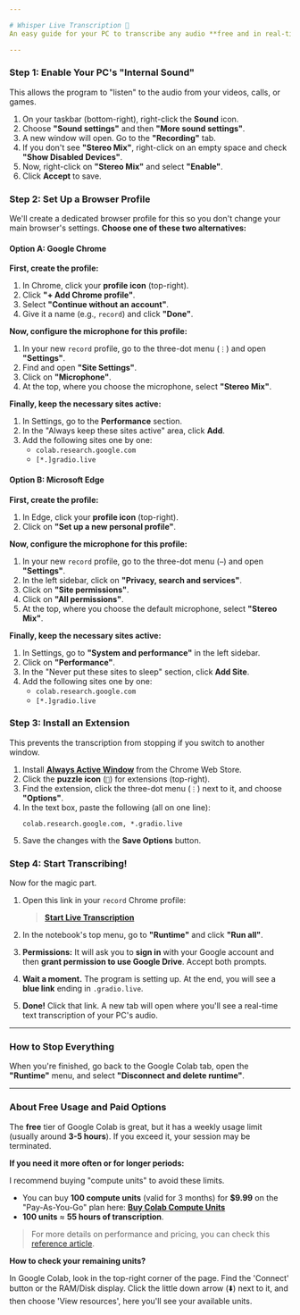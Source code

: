 ```yaml
---

# Whisper Live Transcription 🎤
An easy guide for your PC to transcribe any audio **free and in real-time** using Google Colab

---
```


### Step 1: Enable Your PC's "Internal Sound"

This allows the program to "listen" to the audio from your videos, calls, or games.

1.  On your taskbar (bottom-right), right-click the **Sound** icon.
2.  Choose **"Sound settings"** and then **"More sound settings"**.
3.  A new window will open. Go to the **"Recording"** tab.
4.  If you don't see **"Stereo Mix"**, right-click on an empty space and check **"Show Disabled Devices"**.
5.  Now, right-click on **"Stereo Mix"** and select **"Enable"**.
6.  Click **Accept** to save.

### Step 2: Set Up a Browser Profile

<!-- Note: You won't be able to record audio from another instance of the same browser. -->

We'll create a dedicated browser profile for this so you don't change your main browser's settings. **Choose one of these two alternatives:**

#### Option A: Google Chrome

**First, create the profile:**
1.  In Chrome, click your **profile icon** (top-right).
2.  Click **"+ Add Chrome profile"**.
3.  Select **"Continue without an account"**.
4.  Give it a name (e.g., `record`) and click **"Done"**.

**Now, configure the microphone for this profile:**
1.  In your new `record` profile, go to the three-dot menu (`⋮`) and open **"Settings"**.
2.  Find and open **"Site Settings"**.
3.  Click on **"Microphone"**.
4.  At the top, where you choose the microphone, select **"Stereo Mix"**.

**Finally, keep the necessary sites active:**
1.  In Settings, go to the **Performance** section.
2.  In the "Always keep these sites active" area, click **Add**.
3.  Add the following sites one by one:
    *   `colab.research.google.com`
    *   `[*.]gradio.live`

#### Option B: Microsoft Edge

**First, create the profile:**
1.  In Edge, click your **profile icon** (top-right).
2.  Click on **"Set up a new personal profile"**.

**Now, configure the microphone for this profile:**
1.  In your new `record` profile, go to the three-dot menu (`⋯`) and open **"Settings"**.
2.  In the left sidebar, click on **"Privacy, search and services"**.
3.  Click on **"Site permissions"**.
4.  Click on **"All permissions"**.
4.  At the top, where you choose the default microphone, select **"Stereo Mix"**.

**Finally, keep the necessary sites active:**
1.  In Settings, go to **"System and performance"** in the left sidebar.
2.  Click on **"Performance"**.
3.  In the "Never put these sites to sleep" section, click **Add Site**.
4.  Add the following sites one by one:
    *   `colab.research.google.com`
    *   `[*.]gradio.live`

### Step 3: Install an Extension

This prevents the transcription from stopping if you switch to another window.

1.  Install [**Always Active Window**](https://chromewebstore.google.com/detail/always-active-window-alwa/ehllkhjndgnlokhomdlhgbineffifcbj) from the Chrome Web Store.
2.  Click the **puzzle icon** (`🧩`) for extensions (top-right).
3.  Find the extension, click the three-dot menu (`⋮`) next to it, and choose **"Options"**.
4.  In the text box, paste the following (all on one line):
    ```
    colab.research.google.com, *.gradio.live
    ```
5.  Save the changes with the **Save Options** button.

### Step 4: Start Transcribing!

Now for the magic part.

1.  Open this link in your `record` Chrome profile:
    > **[Start Live Transcription](https://colab.research.google.com/drive/1H8-Uc8O08d3VkBzLTQzJGgLZPkwAoimW?usp=sharing)**

2.  In the notebook's top menu, go to **"Runtime"** and click **"Run all"**.

3.  **Permissions:** It will ask you to **sign in** with your Google account and then **grant permission to use Google Drive**. Accept both prompts.

4.  **Wait a moment.** The program is setting up. At the end, you will see a **blue link** ending in `.gradio.live`.

5.  **Done!** Click that link. A new tab will open where you'll see a real-time text transcription of your PC's audio.

---

### How to Stop Everything

When you're finished, go back to the Google Colab tab, open the **"Runtime"** menu, and select **"Disconnect and delete runtime"**.

---

### About Free Usage and Paid Options

The **free** tier of Google Colab is great, but it has a weekly usage limit (usually around **3-5 hours**). If you exceed it, your session may be terminated.

**If you need it more often or for longer periods:**

I recommend buying "compute units" to avoid these limits.

-   You can buy **100 compute units** (valid for 3 months) for **$9.99** on the "Pay-As-You-Go" plan here: [**Buy Colab Compute Units**](https://colab.research.google.com/signup)
-   **100 units** ≈ **55 hours of transcription**.

> For more details on performance and pricing, you can check this [reference article](https://mccormickml.com/2024/04/23/colab-gpus-features-and-pricing/).

**How to check your remaining units?**

In Google Colab, look in the top-right corner of the page. Find the 'Connect' button or the RAM/Disk display. Click the little down arrow (⬇️) next to it, and then choose 'View resources', here you'll see your available units.
